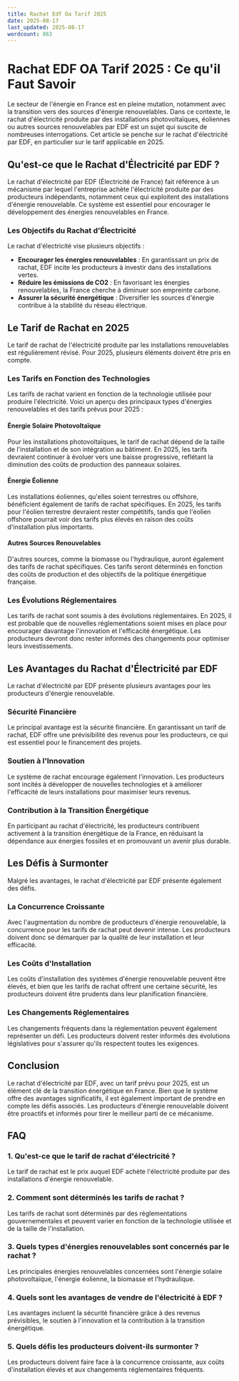 ```yaml
---
title: Rachat Edf Oa Tarif 2025
date: 2025-08-17
last_updated: 2025-08-17
wordcount: 863
---
```


# Rachat EDF OA Tarif 2025 : Ce qu'il Faut Savoir

Le secteur de l'énergie en France est en pleine mutation, notamment avec la transition vers des sources d'énergie renouvelables. Dans ce contexte, le rachat d'électricité produite par des installations photovoltaïques, éoliennes ou autres sources renouvelables par EDF est un sujet qui suscite de nombreuses interrogations. Cet article se penche sur le rachat d'électricité par EDF, en particulier sur le tarif applicable en 2025.

## Qu'est-ce que le Rachat d'Électricité par EDF ?

Le rachat d'électricité par EDF (Électricité de France) fait référence à un mécanisme par lequel l'entreprise achète l'électricité produite par des producteurs indépendants, notamment ceux qui exploitent des installations d'énergie renouvelable. Ce système est essentiel pour encourager le développement des énergies renouvelables en France.

### Les Objectifs du Rachat d'Électricité

Le rachat d'électricité vise plusieurs objectifs :

- **Encourager les énergies renouvelables** : En garantissant un prix de rachat, EDF incite les producteurs à investir dans des installations vertes.
- **Réduire les émissions de CO2** : En favorisant les énergies renouvelables, la France cherche à diminuer son empreinte carbone.
- **Assurer la sécurité énergétique** : Diversifier les sources d'énergie contribue à la stabilité du réseau électrique.

## Le Tarif de Rachat en 2025

Le tarif de rachat de l'électricité produite par les installations renouvelables est régulièrement révisé. Pour 2025, plusieurs éléments doivent être pris en compte.

### Les Tarifs en Fonction des Technologies

Les tarifs de rachat varient en fonction de la technologie utilisée pour produire l'électricité. Voici un aperçu des principaux types d'énergies renouvelables et des tarifs prévus pour 2025 :

#### Énergie Solaire Photovoltaïque

Pour les installations photovoltaïques, le tarif de rachat dépend de la taille de l'installation et de son intégration au bâtiment. En 2025, les tarifs devraient continuer à évoluer vers une baisse progressive, reflétant la diminution des coûts de production des panneaux solaires.

#### Énergie Éolienne

Les installations éoliennes, qu'elles soient terrestres ou offshore, bénéficient également de tarifs de rachat spécifiques. En 2025, les tarifs pour l'éolien terrestre devraient rester compétitifs, tandis que l'éolien offshore pourrait voir des tarifs plus élevés en raison des coûts d'installation plus importants.

#### Autres Sources Renouvelables

D'autres sources, comme la biomasse ou l'hydraulique, auront également des tarifs de rachat spécifiques. Ces tarifs seront déterminés en fonction des coûts de production et des objectifs de la politique énergétique française.

### Les Évolutions Réglementaires

Les tarifs de rachat sont soumis à des évolutions réglementaires. En 2025, il est probable que de nouvelles réglementations soient mises en place pour encourager davantage l'innovation et l'efficacité énergétique. Les producteurs devront donc rester informés des changements pour optimiser leurs investissements.

## Les Avantages du Rachat d'Électricité par EDF

Le rachat d'électricité par EDF présente plusieurs avantages pour les producteurs d'énergie renouvelable.

### Sécurité Financière

Le principal avantage est la sécurité financière. En garantissant un tarif de rachat, EDF offre une prévisibilité des revenus pour les producteurs, ce qui est essentiel pour le financement des projets.

### Soutien à l'Innovation

Le système de rachat encourage également l'innovation. Les producteurs sont incités à développer de nouvelles technologies et à améliorer l'efficacité de leurs installations pour maximiser leurs revenus.

### Contribution à la Transition Énergétique

En participant au rachat d'électricité, les producteurs contribuent activement à la transition énergétique de la France, en réduisant la dépendance aux énergies fossiles et en promouvant un avenir plus durable.

## Les Défis à Surmonter

Malgré les avantages, le rachat d'électricité par EDF présente également des défis.

### La Concurrence Croissante

Avec l'augmentation du nombre de producteurs d'énergie renouvelable, la concurrence pour les tarifs de rachat peut devenir intense. Les producteurs doivent donc se démarquer par la qualité de leur installation et leur efficacité.

### Les Coûts d'Installation

Les coûts d'installation des systèmes d'énergie renouvelable peuvent être élevés, et bien que les tarifs de rachat offrent une certaine sécurité, les producteurs doivent être prudents dans leur planification financière.

### Les Changements Réglementaires

Les changements fréquents dans la réglementation peuvent également représenter un défi. Les producteurs doivent rester informés des évolutions législatives pour s'assurer qu'ils respectent toutes les exigences.

## Conclusion

Le rachat d'électricité par EDF, avec un tarif prévu pour 2025, est un élément clé de la transition énergétique en France. Bien que le système offre des avantages significatifs, il est également important de prendre en compte les défis associés. Les producteurs d'énergie renouvelable doivent être proactifs et informés pour tirer le meilleur parti de ce mécanisme.

## FAQ

### 1. Qu'est-ce que le tarif de rachat d'électricité ?

Le tarif de rachat est le prix auquel EDF achète l'électricité produite par des installations d'énergie renouvelable.

### 2. Comment sont déterminés les tarifs de rachat ?

Les tarifs de rachat sont déterminés par des réglementations gouvernementales et peuvent varier en fonction de la technologie utilisée et de la taille de l'installation.

### 3. Quels types d'énergies renouvelables sont concernés par le rachat ?

Les principales énergies renouvelables concernées sont l'énergie solaire photovoltaïque, l'énergie éolienne, la biomasse et l'hydraulique.

### 4. Quels sont les avantages de vendre de l'électricité à EDF ?

Les avantages incluent la sécurité financière grâce à des revenus prévisibles, le soutien à l'innovation et la contribution à la transition énergétique.

### 5. Quels défis les producteurs doivent-ils surmonter ?

Les producteurs doivent faire face à la concurrence croissante, aux coûts d'installation élevés et aux changements réglementaires fréquents.